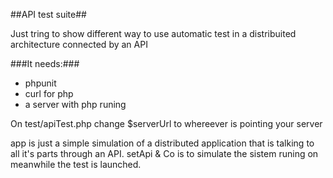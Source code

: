 ##API test suite##

Just tring to show different way to use automatic test in a distribuited architecture connected by an API

###It needs:###

* phpunit
* curl for php
* a server with php runing

On test/apiTest.php change $serverUrl to whereever is pointing your server 

app is just a simple simulation of a distributed application that is talking to all it's parts through an API. setApi & Co is to simulate the sistem runing on meanwhile the test is launched.
